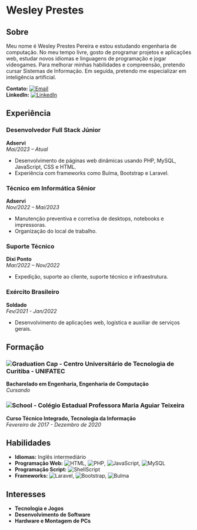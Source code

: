 # Wesley Prestes

## Sobre
Meu nome é Wesley Prestes Pereira e estou estudando engenharia de computação. No meu tempo livre, gosto de programar projetos e aplicações web, estudar novos idiomas e linguagens de programação e jogar videogames. Para melhorar minhas habilidades e compreensão, pretendo cursar Sistemas de Informação. Em seguida, pretendo me especializar em inteligência artificial.


**Contato:** [![Email](https://img.shields.io/badge/Email-wesleypp930%40gmail.com-blue)](mailto:wesleypp930@gmail.com)  
**LinkedIn:** [![LinkedIn](https://img.shields.io/badge/LinkedIn-Wesley%20Prestes%20Pereira-blue)](https://www.linkedin.com/in/wesley-prestes-pereira-924423183/)  

## Experiência

### Desenvolvedor Full Stack Júnior
**Adservi**  
*Mai/2023 – Atual*  
- Desenvolvimento de páginas web dinâmicas usando PHP, MySQL, JavaScript, CSS e HTML.
- Experiência com frameworks como Bulma, Bootstrap e Laravel.

### Técnico em Informática Sênior
**Adservi**  
*Nov/2022 – Mai/2023*  
- Manutenção preventiva e corretiva de desktops, notebooks e impressoras.
- Organização do local de trabalho.

### Suporte Técnico
**Dixi Ponto**  
*Mar/2022 – Nov/2022*  
- Expedição, suporte ao cliente, suporte técnico e infraestrutura.

### Exército Brasileiro
**Soldado**  
*Fev/2021 - Jan/2022*  
- Desenvolvimento de aplicações web, logística e auxiliar de serviços gerais.


## Formação

### ![Graduation Cap](https://img.shields.io/badge/-UNIFATEC-0056b3?style=flat&logo=university&logoColor=white) - Centro Universitário de Tecnologia de Curitiba - UNIFATEC
**Bacharelado em Engenharia, Engenharia de Computação**  
*Cursando*

### ![School](https://img.shields.io/badge/-CEPMAT-brightgreen?style=flat&logo=school&logoColor=white) - Colégio Estadual Professora Maria Aguiar Teixeira
**Curso Técnico Integrado, Tecnologia da Informação**  
*Fevereiro de 2017 - Dezembro de 2020*


## Habilidades

- **Idiomas:** Inglês intermediário
- **Programação Web:** ![HTML](https://img.shields.io/badge/-HTML-E34F26?style=flat&logo=html5&logoColor=white), ![PHP](https://img.shields.io/badge/-PHP-777BB4?style=flat&logo=php&logoColor=white), ![JavaScript](https://img.shields.io/badge/-JavaScript-F7DF1E?style=flat&logo=javascript&logoColor=black), ![MySQL](https://img.shields.io/badge/-MySQL-4479A1?style=flat&logo=mysql&logoColor=white)
- **Programação Script:** ![ShellScript](https://img.shields.io/badge/-ShellScript-4EAA25?style=flat&logo=gnu-bash&logoColor=white)
- **Frameworks:** ![Laravel](https://img.shields.io/badge/-Laravel-FF2D20?style=flat&logo=laravel&logoColor=white), ![Bootstrap](https://img.shields.io/badge/-Bootstrap-7952B3?style=flat&logo=bootstrap&logoColor=white), ![Bulma](https://img.shields.io/badge/-Bulma-00D1B2?style=flat&logo=bulma&logoColor=white)

## Interesses

- **Tecnologia e Jogos**
- **Desenvolvimento de Software**
- **Hardware e Montagem de PCs**
